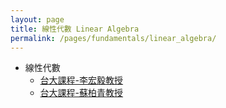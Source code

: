 ```yaml
---
layout: page
title: 線性代數 Linear Algebra
permalink: /pages/fundamentals/linear_algebra/
---
```


+ 線性代數
  + [台大課程-李宏毅教授](https://speech.ee.ntu.edu.tw/~hylee/la/2021-fall.php) 
  + [台大課程-蘇柏青教授](http://ocw.aca.ntu.edu.tw/ntu-ocw/ocw/cou/102S207)